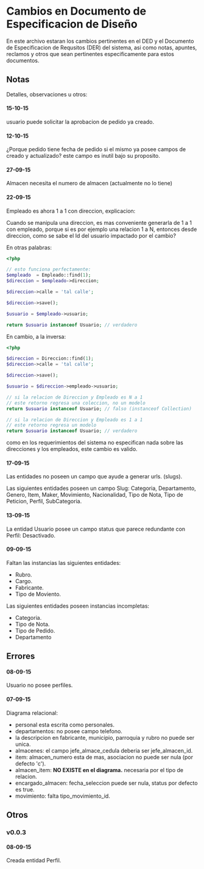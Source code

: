 # Cambios en Documento de Especificacion de Diseño

En este archivo estaran los cambios pertinentes en el DED y el Documento de Especificacion de Requsitos (DER) del sistema, asi como notas, apuntes, reclamos y otros que sean pertinentes especificamente para estos documentos.

## Notas

Detalles, observaciones u otros:

#### 15-10-15

usuario puede solicitar la aprobacion de pedido ya creado.

#### 12-10-15

¿Porque pedido tiene fecha de pedido si el mismo ya posee campos de creado y actualizado?
este campo es inutil bajo su proposito.

#### 27-09-15

Almacen necesita el numero de almacen (actualmente no lo tiene)

#### 22-09-15

Empleado es ahora 1 a 1 con direccion, explicacion:

Cuando se manipula una direccion, es mas conveniente generarla de 1 a 1 con empleado, porque si es por ejemplo una relacion 1 a N, entonces desde direccion, como se sabe el Id del usuario impactado por el cambio?

En otras palabras:

```php
<?php

// esto funciona perfectamente:
$empleado  = Empleado::find(1);
$direccion = $empleado->direccion;

$direccion->calle = 'tal calle';

$direccion->save();

$usuario = $empleado->usuario;

return $usuario instanceof Usuario; // verdadero
```

En cambio, a la inversa:

```php
<?php

$direccion = Direccion::find(1);
$direccion->calle = 'tal calle';

$direccion->save();

$usuario = $direccion->empleado->usuario;

// si la relacion de Direccion y Empleado es N a 1
// este retorno regresa una coleccion, no un modelo
return $usuario instanceof Usuario; // falso (instanceof Collection)

// si la relacion de Direccion y Empleado es 1 a 1
// este retorno regresa un modelo
return $usuario instanceof Usuario; // verdadero
```

como en los requerimientos del sistema no especifican nada sobre las direcciones y los empleados, este cambio es valido.

#### 17-09-15

Las entidades no poseen un campo que ayude a generar urls. (slugs).

Las siguientes entidades poseen un campo Slug: Categoria, Departamento, Genero, Item, Maker, Movimiento, Nacionalidad, Tipo de Nota, Tipo de Peticion, Perfil, SubCategoria.

#### 13-09-15

La entidad Usuario posee un campo status que parece redundante con Perfil: Desactivado.

#### 09-09-15

Faltan las instancias las siguientes entidades:

- Rubro.
- Cargo.
- Fabricante.
- Tipo de Moviento.

Las siguientes entidades poseen instancias incompletas:
- Categoria.
- Tipo de Nota.
- Tipo de Pedido.
- Departamento

## Errores

#### 08-09-15

Usuario no posee perfiles.

#### 07-09-15

Diagrama relacional:

- personal esta escrita como personales.
- departamentos: no posee campo telefono.
- la descripcion en fabricante, municipio, parroquia y rubro no puede ser unica.
- almacenes: el campo jefe_almace_cedula deberia ser jefe_almacen_id.
- item: almacen_numero esta de mas, asociacion no puede ser nula (por defecto 'c').
- almacen_item: __NO EXISTE en el diagrama.__ necesaria por el tipo de relacion.
- encargado_almacen: fecha_seleccion puede ser nula, status por defecto es true.
- movimiento: falta tipo_movimiento_id.

## Otros

### v0.0.3

#### 08-09-15

Creada entidad Perfil.

